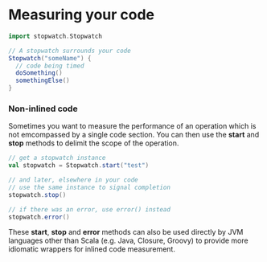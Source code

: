 # Measuring your code

```scala
import stopwatch.Stopwatch

// A stopwatch surrounds your code
Stopwatch("someName") {
  // code being timed
  doSomething()
  somethingElse()
}
```

### Non-inlined code

Sometimes you want to measure the performance of an operation which is not emcompassed by a single code section.  You can then use the __start__ and __stop__ methods to delimit the scope of the operation.

```scala
// get a stopwatch instance
val stopwatch = Stopwatch.start("test")

// and later, elsewhere in your code
// use the same instance to signal completion
stopwatch.stop()

// if there was an error, use error() instead
stopwatch.error()
```

These __start__, __stop__ and __error__ methods can also be used directly by JVM languages other than Scala (e.g. Java, Closure, Groovy) to provide more idiomatic wrappers for inlined code measurement.
